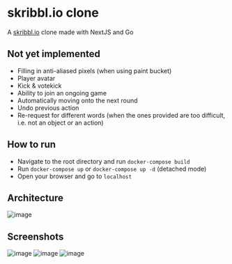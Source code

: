 # skribbl.io clone

A [skribbl.io](https://skribbl.io/) clone made with NextJS and Go

## Not yet implemented
- Filling in anti-aliased pixels (when using paint bucket)
- Player avatar
- Kick & votekick
- Ability to join an ongoing game
- Automatically moving onto the next round 
- Undo previous action
- Re-request for different words (when the ones provided are too difficult, i.e. not an object or an action)

## How to run
- Navigate to the root directory and run `docker-compose build`
- Run `docker-compose up` or `docker-compose up -d` (detached mode)
- Open your browser and go to `localhost`

## Architecture
![image](https://user-images.githubusercontent.com/24778226/156890319-bae6ddb5-7f03-430d-9c63-e78bccb8bb1e.png)

## Screenshots

![image](https://user-images.githubusercontent.com/24778226/156890624-24a15a7d-7533-40f7-8a18-5a41b3fbc612.png)
![image](https://user-images.githubusercontent.com/24778226/156890776-86db60c7-7ec3-4c51-91b6-9f2229c0719a.png)
![image](https://user-images.githubusercontent.com/24778226/156891225-cca6b86a-1a04-4c28-a7f4-ad2d804ad80b.png)


